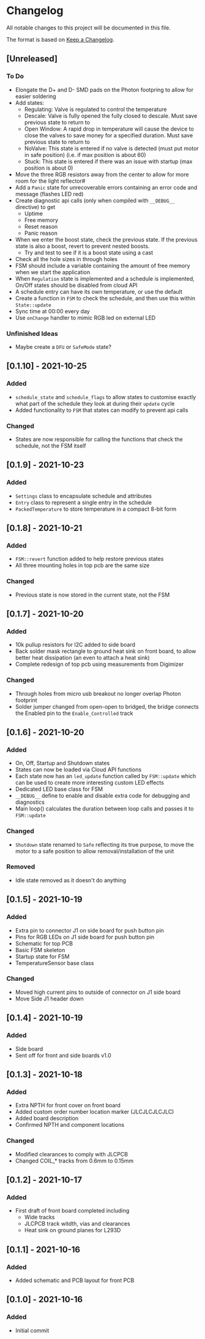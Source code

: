 # Changelog
All notable changes to this project will be documented in this file.

The format is based on [Keep a Changelog](https://keepachangelog.com/en/1.0.0/).

## [Unreleased]
### To Do
  - Elongate the D+ and D- SMD pads on the Photon footpring to allow for easier soldering  
  - Add states:
    - Regulating: Valve is regulated to control the temperature 
    - Descale: Valve is fully opened the fully closed to descale. Must save previous state to return to
    - Open Window: A rapid drop in temperature will cause the device to close the valves to save money for a specified duration. Must save previous state to return to
    - NoValve: This state is entered if no valve is detected (must put motor in safe position) (i.e. if max position is about 60)
    - Stuck: This state is entered if there was an issue with startup (max position is about 0)
  - Move the three RGB resistors away from the center to allow for more room for the light reflector#
  - Add a `Panic` state for unrecoverable errors containing an error code and message (flashes LED red)
  - Create diagnostic api calls (only when compiled with `__DEBUG__` directive) to get 
      - Uptime
      - Free memory
      - Reset reason
      - Panic reason
  - When we enter the boost state, check the previous state. If the previous state is also a boost, revert to prevent nested boosts.
      - Try and test to see if it is a boost state using a cast
  - Check all the hole sizes in through holes
  - FSM should include a variable containing the amount of free memory when we start the application 
  - When `Regulation` state is implemented and a schedule is implemented, On/Off states should be disabled from cloud API
  - A schedule entry can have its own temperature, or use the default
  - Create a function in `FSM` to check the schedule, and then use this within `State::update`
  - Sync time at 00:00 every day
  - Use `onChange` handler to mimic RGB led on external LED

### Unfinished Ideas
  - Maybe create a `DFU` or `SafeMode` state?

## [0.1.10] - 2021-10-25
### Added
- `schedule_state` and `schedule_flags` to allow states to customise exactly what part of the schedule they look at during their `update` cycle
- Added functionality to `FSM` that states can modify to prevent api calls

### Changed
- States are now responsible for calling the functions that check the schedule, not the FSM itself 

## [0.1.9] - 2021-10-23
### Added
- `Settings` class to encapsulate schedule and attributes
- `Entry` class to represent a single entry in the schedule
- `PackedTemperature` to store temperature in a compact 8-bit form

## [0.1.8] - 2021-10-21
### Added
- `FSM::revert` function added to help restore previous states
- All three mounting holes in top pcb are the same size 

### Changed
- Previous state is now stored in the current state, not the FSM

## [0.1.7] - 2021-10-20
### Added
- 10k pullup resistors for I2C added to side board
- Back solder mask rectangle to ground heat sink on front board, to allow better heat dissipation (an even to attach a heat sink)
- Complete redesign of top pcb using measurements from Digimizer

### Changed
- Through holes from micro usb breakout no longer overlap Photon footprint
- Solder jumper changed from open-open to bridged, the bridge connects the Enabled pin to the `Enable_Controlled` track

## [0.1.6] - 2021-10-20
### Added
- On, Off, Startup and Shutdown states
- States can now be loaded via Cloud API functions
- Each state now has an `led_update` function called by `FSM::update` which can be used to create more interesting custom LED effects
- Dedicated LED base class for FSM
- `__DEBUG__` define to enable and disable extra code for debugging and diagnostics
- Main loop() calculates the duration between loop calls and passes it to `FSM::update`

### Changed
- `Shutdown` state renamed to `Safe` reflecting its true purpose, to move the motor to a safe position to allow removal/installation of the unit

### Removed
- Idle state removed as it doesn't do anything

## [0.1.5] - 2021-10-19
### Added
- Extra pin to connector J1 on side board for push button pin
- Pins for RGB LEDs on J1 side board for push button pin
- Schematic for top PCB
- Basic FSM skeleton
- Startup state for FSM
- TemperatureSensor  base class

### Changed
- Moved high current pins to outside of connector on J1 side board
- Move Side J1 header down

## [0.1.4] - 2021-10-19
### Added
- Side board
- Sent off for front and side boards v1.0

## [0.1.3] - 2021-10-18
### Added
- Extra NPTH for front cover on front board
- Added custom order number location marker (JLCJLCJLCJLC)
- Added board description
- Confirmed NPTH and component locations

### Changed
- Modified clearances to comply with JLCPCB
- Changed COIL_* tracks from 0.6mm to 0.15mm

## [0.1.2] - 2021-10-17
### Added
- First draft of front board completed including
  - Wide tracks 
  - JLCPCB track witdth, vias and clearances
  - Heat sink on ground planes for L293D

## [0.1.1] - 2021-10-16
### Added
- Added schematic and PCB layout for front PCB

## [0.1.0] - 2021-10-16
### Added
- Initial commit